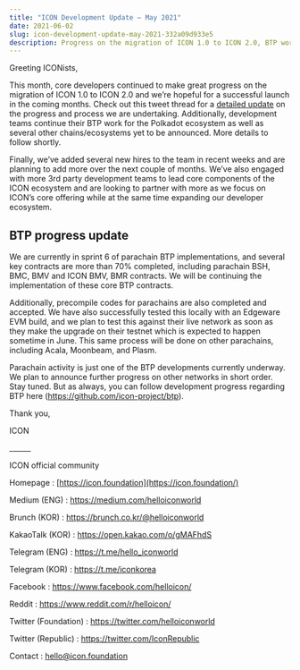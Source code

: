 ```yaml
---
title: "ICON Development Update — May 2021"
date: 2021-06-02
slug: icon-development-update-may-2021-332a09d933e5
description: Progress on the migration of ICON 1.0 to ICON 2.0, BTP work for the Polkadot ecosystem and newe ICON hires
---
```


Greeting ICONists,

This month, core developers continued to make great progress on the migration of ICON 1.0 to ICON 2.0 and we’re hopeful for a successful launch in the coming months. Check out this tweet thread for a [detailed update](https://twitter.com/minhokim/status/1395818702096896000) on the progress and process we are undertaking. Additionally, development teams continue their BTP work for the Polkadot ecosystem as well as several other chains/ecosystems yet to be announced. More details to follow shortly.

Finally, we’ve added several new hires to the team in recent weeks and are planning to add more over the next couple of months. We’ve also engaged with more 3rd party development teams to lead core components of the ICON ecosystem and are looking to partner with more as we focus on ICON’s core offering while at the same time expanding our developer ecosystem.

## BTP progress update

We are currently in sprint 6 of parachain BTP implementations, and several key contracts are more than 70% completed, including parachain BSH, BMC, BMV and ICON BMV, BMR contracts. We will be continuing the implementation of these core BTP contracts.

Additionally, precompile codes for parachains are also completed and accepted. We have also successfully tested this locally with an Edgeware EVM build, and we plan to test this against their live network as soon as they make the upgrade on their testnet which is expected to happen sometime in June. This same process will be done on other parachains, including Acala, Moonbeam, and Plasm.

Parachain activity is just one of the BTP developments currently underway. We plan to announce further progress on other networks in short order. Stay tuned. But as always, you can follow development progress regarding BTP here (<https://github.com/icon-project/btp>).

Thank you,

ICON

\_\_\_\_\_\_

ICON official community

Homepage : [https://icon.foundation](https://icon.foundation/)

Medium (ENG) : <https://medium.com/helloiconworld>

Brunch (KOR) : <https://brunch.co.kr/@helloiconworld>

KakaoTalk (KOR) : <https://open.kakao.com/o/gMAFhdS>

Telegram (ENG) : <https://t.me/hello_iconworld>

Telegram (KOR) : <https://t.me/iconkorea>

Facebook : <https://www.facebook.com/helloicon/>

Reddit : <https://www.reddit.com/r/helloicon/>

Twitter (Foundation) : <https://twitter.com/helloiconworld>

Twitter (Republic) : <https://twitter.com/IconRepublic>

Contact : hello@icon.foundation

